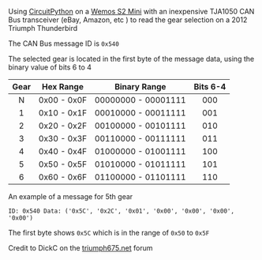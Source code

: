 Using [CircuitPython](https://circuitpython.org/) on a [Wemos S2 Mini](https://circuitpython.org/board/lolin_s2_mini/) with an inexpensive TJA1050 CAN Bus transceiver (eBay, Amazon, etc ) to read the gear selection on a 2012 Triumph Thunderbird

The CAN Bus message ID is `0x540`

The selected gear is located in the first byte of the message data, using the binary value of bits 6 to 4 

|Gear| Hex Range | Binary Range        |Bits 6-4|
|:-:|:----------:|:-------------------:|:------:|
| N |0x00 - 0x0F | 00000000 - 00001111 |  000  |
| 1 |0x10 - 0x1F | 00010000 - 00011111 |  001  |
| 2 |0x20 - 0x2F | 00100000 - 00101111 |  010  |
| 3 |0x30 - 0x3F | 00110000 - 00111111 |  011  |
| 4 |0x40 - 0x4F | 01000000 - 01001111 |  100  |
| 5 |0x50 - 0x5F | 01010000 - 01011111 |  101  |
| 6 |0x60 - 0x6F | 01100000 - 01101111 |  110  |

An example of a message for 5th gear

`ID: 0x540 Data: ('0x5C', '0x2C', '0x01', '0x00', '0x00', '0x00', '0x00')`

The first byte shows `0x5C` which is in the range of `0x50` to `0x5F`

Credit to DickC on the [triumph675.net](https://www.triumph675.net/threads/ecu-to-dash-can-bus-message-ids.242889/) forum
